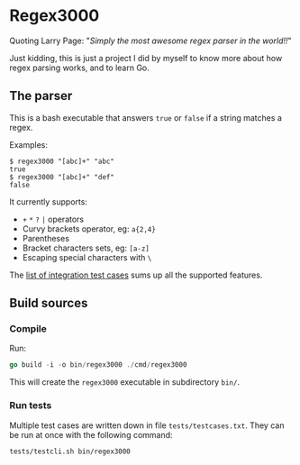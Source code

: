 # Regex3000

Quoting Larry Page: "*Simply the most awesome regex parser in
the world!!*"

Just kidding, this is just a project I did by myself to know
more about how regex parsing works, and to learn Go.

## The parser

This is a bash executable that answers `true` or `false` if a
string matches a regex.

Examples:

```
$ regex3000 "[abc]+" "abc"
true
$ regex3000 "[abc]+" "def"
false
```

It currently supports:

- `+` `*` `?` `|` operators
- Curvy brackets operator, eg: `a{2,4}`
- Parentheses
- Bracket characters sets, eg: `[a-z]`
- Escaping special characters with `\`

The [list of integration test cases](https://github.com/marcbllv/regex3000/blob/master/tests/testcases.txt)
sums up all the supported features.

## Build sources

### Compile

Run:

```go
go build -i -o bin/regex3000 ./cmd/regex3000
```

This will create the `regex3000` executable in subdirectory `bin/`.

### Run tests

Multiple test cases are written down in file `tests/testcases.txt`.
They can be run at once with the following command:

```bash
tests/testcli.sh bin/regex3000
```
